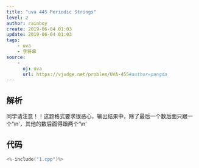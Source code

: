 ```yaml
---
title: "uva 445 Periodic Strings"
level: 2
author: rainboy
create: 2019-06-04 01:03
update: 2019-06-04 01:03
tags:
    - uva
    - 字符串
source:
    - 
      oj: uva
      url: https://vjudge.net/problem/UVA-455#author=pangda
---
```


## 解析

同学请注意！！这题格式要求很恶心，输出结果中，除了最后一个数后面只跟一个'\n'，其他的数后面得跟两个'\n'

## 代码

```c
<%-include("1.cpp")%>
```

